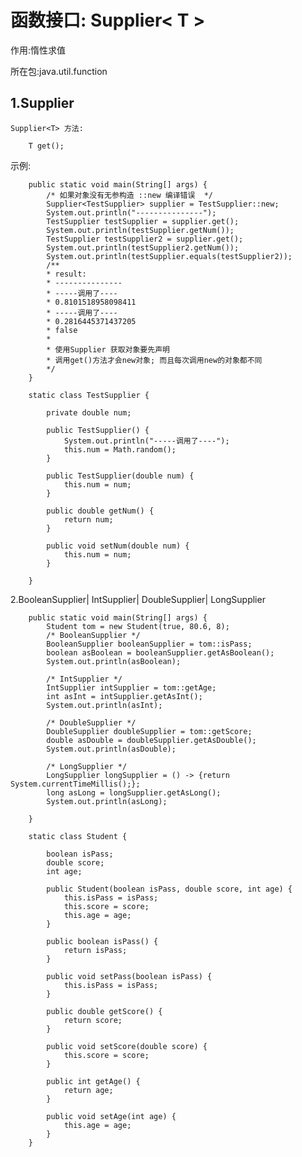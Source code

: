 函数接口: Supplier< T >    
===

作用:惰性求值    

所在包:java.util.function    

1.Supplier<T>    
---

    Supplier<T> 方法:        
    
        T get();    

示例:    

        public static void main(String[] args) {
            /* 如果对象没有无参构造 ::new 编译错误  */
            Supplier<TestSupplier> supplier = TestSupplier::new;
            System.out.println("---------------");
            TestSupplier testSupplier = supplier.get();
            System.out.println(testSupplier.getNum());
            TestSupplier testSupplier2 = supplier.get();
            System.out.println(testSupplier2.getNum());
            System.out.println(testSupplier.equals(testSupplier2));
            /**
            * result:
            * ---------------
            * -----调用了----
            * 0.8101518958098411
            * -----调用了----
            * 0.2816445371437205
            * false
            * 
            * 使用Supplier 获取对象要先声明
            * 调用get()方法才会new对象; 而且每次调用new的对象都不同
            */
	    }    

        static class TestSupplier {

            private double num;

            public TestSupplier() {
                System.out.println("-----调用了----");
                this.num = Math.random();
            }

            public TestSupplier(double num) {
                this.num = num;
            }

            public double getNum() {
                return num;
            }

            public void setNum(double num) {
                this.num = num;
            }

        }    

2.BooleanSupplier| IntSupplier| DoubleSupplier| LongSupplier

        public static void main(String[] args) {
            Student tom = new Student(true, 80.6, 8);
            /* BooleanSupplier */
            BooleanSupplier booleanSupplier = tom::isPass;
            boolean asBoolean = booleanSupplier.getAsBoolean();
            System.out.println(asBoolean);
            
            /* IntSupplier */
            IntSupplier intSupplier = tom::getAge;
            int asInt = intSupplier.getAsInt();
            System.out.println(asInt);
            
            /* DoubleSupplier */
            DoubleSupplier doubleSupplier = tom::getScore;
            double asDouble = doubleSupplier.getAsDouble();
            System.out.println(asDouble);
            
            /* LongSupplier */
            LongSupplier longSupplier = () -> {return System.currentTimeMillis();};
            long asLong = longSupplier.getAsLong();
            System.out.println(asLong);
            
        }
        
        static class Student {
            
            boolean isPass;
            double score;
            int age;
            
            public Student(boolean isPass, double score, int age) {
                this.isPass = isPass;
                this.score = score;
                this.age = age;
            }

            public boolean isPass() {
                return isPass;
            }

            public void setPass(boolean isPass) {
                this.isPass = isPass;
            }

            public double getScore() {
                return score;
            }

            public void setScore(double score) {
                this.score = score;
            }

            public int getAge() {
                return age;
            }

            public void setAge(int age) {
                this.age = age;
            }
        }